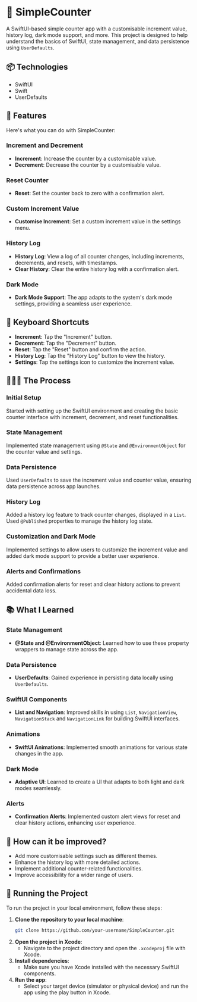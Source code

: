 # 🧮 SimpleCounter

A SwiftUI-based simple counter app with a customisable increment value, history log, dark mode support, and more. This project is designed to help understand the basics of SwiftUI, state management, and data persistence using `UserDefaults`.

## 📦 Technologies

- SwiftUI
- Swift
- UserDefaults

## 🦄 Features

Here's what you can do with SimpleCounter:

### Increment and Decrement
- **Increment**: Increase the counter by a customisable value.
- **Decrement**: Decrease the counter by a customisable value.

### Reset Counter
- **Reset**: Set the counter back to zero with a confirmation alert.

### Custom Increment Value
- **Customise Increment**: Set a custom increment value in the settings menu.

### History Log
- **History Log**: View a log of all counter changes, including increments, decrements, and resets, with timestamps.
- **Clear History**: Clear the entire history log with a confirmation alert.

### Dark Mode
- **Dark Mode Support**: The app adapts to the system's dark mode settings, providing a seamless user experience.

## 🎯 Keyboard Shortcuts
- **Increment**: Tap the "Increment" button.
- **Decrement**: Tap the "Decrement" button.
- **Reset**: Tap the "Reset" button and confirm the action.
- **History Log**: Tap the "History Log" button to view the history.
- **Settings**: Tap the settings icon to customize the increment value.

## 👩🏽‍🍳 The Process

### Initial Setup
Started with setting up the SwiftUI environment and creating the basic counter interface with increment, decrement, and reset functionalities.

### State Management
Implemented state management using `@State` and `@EnvironmentObject` for the counter value and settings.

### Data Persistence
Used `UserDefaults` to save the increment value and counter value, ensuring data persistence across app launches.

### History Log
Added a history log feature to track counter changes, displayed in a `List`. Used `@Published` properties to manage the history log state.

### Customization and Dark Mode
Implemented settings to allow users to customize the increment value and added dark mode support to provide a better user experience.

### Alerts and Confirmations
Added confirmation alerts for reset and clear history actions to prevent accidental data loss.

## 📚 What I Learned

### State Management
- **@State and @EnvironmentObject**: Learned how to use these property wrappers to manage state across the app.

### Data Persistence
- **UserDefaults**: Gained experience in persisting data locally using `UserDefaults`.

### SwiftUI Components
- **List and Navigation**: Improved skills in using `List`, `NavigationView`, `NavigationStack` and `NavigationLink` for building SwiftUI interfaces.

### Animations
- **SwiftUI Animations**: Implemented smooth animations for various state changes in the app.

### Dark Mode
- **Adaptive UI**: Learned to create a UI that adapts to both light and dark modes seamlessly.

### Alerts
- **Confirmation Alerts**: Implemented custom alert views for reset and clear history actions, enhancing user experience.

## 💭 How can it be improved?
- Add more customisable settings such as different themes.
- Enhance the history log with more detailed actions.
- Implement additional counter-related functionalities.
- Improve accessibility for a wider range of users.

## 🚦 Running the Project

To run the project in your local environment, follow these steps:

1. **Clone the repository to your local machine**:
   ```sh
   git clone https://github.com/your-username/SimpleCounter.git
   ```
2. **Open the project in Xcode**:
   - Navigate to the project directory and open the `.xcodeproj` file with Xcode.
3. **Install dependencies**:
   - Make sure you have Xcode installed with the necessary SwiftUI components.
4. **Run the app**:
   - Select your target device (simulator or physical device) and run the app using the play button in Xcode.
